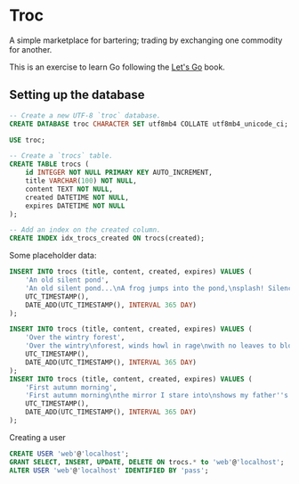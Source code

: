 # Troc

A simple marketplace for bartering; trading by exchanging one commodity for
another.

This is an exercise to learn Go following the [Let's Go](https://lets-go.alexedwards.net/) book.

## Setting up the database

```sql
-- Create a new UTF-8 `troc` database.
CREATE DATABASE troc CHARACTER SET utf8mb4 COLLATE utf8mb4_unicode_ci;

USE troc;
```

```sql
-- Create a `trocs` table.
CREATE TABLE trocs (
	id INTEGER NOT NULL PRIMARY KEY AUTO_INCREMENT,
	title VARCHAR(100) NOT NULL,
	content TEXT NOT NULL,
	created DATETIME NOT NULL,
	expires DATETIME NOT NULL
);

-- Add an index on the created column.
CREATE INDEX idx_trocs_created ON trocs(created);
```

Some placeholder data:

```sql
INSERT INTO trocs (title, content, created, expires) VALUES (
	'An old silent pond',
	'An old silent pond...\nA frog jumps into the pond,\nsplash! Silence again.\n\n– Matsuo Bashō',
	UTC_TIMESTAMP(),
	DATE_ADD(UTC_TIMESTAMP(), INTERVAL 365 DAY)
);

INSERT INTO trocs (title, content, created, expires) VALUES (
	'Over the wintry forest',
	'Over the wintry\nforest, winds howl in rage\nwith no leaves to blow.\n\n– Natsume Soseki',
	UTC_TIMESTAMP(),
	DATE_ADD(UTC_TIMESTAMP(), INTERVAL 365 DAY)
);
INSERT INTO trocs (title, content, created, expires) VALUES (
	'First autumn morning',
	'First autumn morning\nthe mirror I stare into\nshows my father''s face.\n\n– Murakami Kijo',
	UTC_TIMESTAMP(),
	DATE_ADD(UTC_TIMESTAMP(), INTERVAL 365 DAY)
);
```

Creating a user

```sql
CREATE USER 'web'@'localhost';
GRANT SELECT, INSERT, UPDATE, DELETE ON trocs.* to 'web'@'localhost';
ALTER USER 'web'@'localhost' IDENTIFIED BY 'pass';
```
